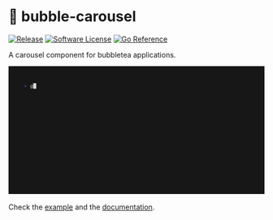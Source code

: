 # 🎠 bubble-carousel

[![Release](https://img.shields.io/github/v/release/xaviergodart/bubble-carousel)](https://github.com/xaviergodart/bubble-carousel/releases/latest)
[![Software License](https://img.shields.io/github/license/xaviergodart/bubble-carousel)](LICENSE.md)
[![Go Reference](https://pkg.go.dev/badge/github.com/xaviergodart/bubble-carousel.svg)](https://pkg.go.dev/github.com/xaviergodart/bubble-carousel)

A carousel component for bubbletea applications.

![carousel gif](carousel.gif)

Check the [example](examples/main.go) and the [documentation](https://pkg.go.dev/github.com/xaviergodart/bubble-carousel).